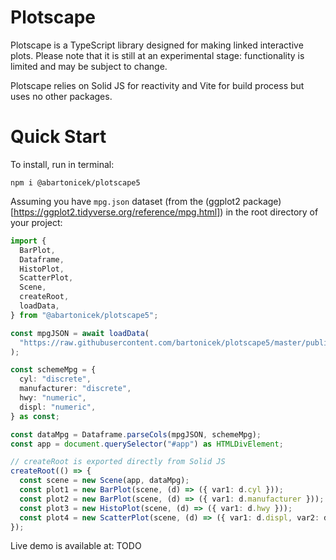 # Plotscape

Plotscape is a TypeScript library designed for making linked interactive plots. Please note that it is still at an experimental stage: functionality is limited and may be subject to change.

Plotscape relies on Solid JS for reactivity and Vite for build process but uses no other packages.

# Quick Start

To install, run in terminal:

```
npm i @abartonicek/plotscape5
```

Assuming you have `mpg.json` dataset (from the (ggplot2 package)[https://ggplot2.tidyverse.org/reference/mpg.html]) in the root directory of your project:

```ts
import {
  BarPlot,
  Dataframe,
  HistoPlot,
  ScatterPlot,
  Scene,
  createRoot,
  loadData,
} from "@abartonicek/plotscape5";

const mpgJSON = await loadData(
  "https://raw.githubusercontent.com/bartonicek/plotscape5/master/public/mpg.json"
);

const schemeMpg = {
  cyl: "discrete",
  manufacturer: "discrete",
  hwy: "numeric",
  displ: "numeric",
} as const;

const dataMpg = Dataframe.parseCols(mpgJSON, schemeMpg);
const app = document.querySelector("#app") as HTMLDivElement;

// createRoot is exported directly from Solid JS
createRoot(() => {
  const scene = new Scene(app, dataMpg);
  const plot1 = new BarPlot(scene, (d) => ({ var1: d.cyl }));
  const plot2 = new BarPlot(scene, (d) => ({ var1: d.manufacturer }));
  const plot3 = new HistoPlot(scene, (d) => ({ var1: d.hwy }));
  const plot4 = new ScatterPlot(scene, (d) => ({ var1: d.displ, var2: d.hwy }));
});
```

Live demo is available at: TODO
